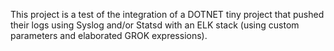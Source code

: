 This project is a test of the integration of a DOTNET tiny project that pushed their logs using Syslog and/or Statsd with an ELK stack (using custom parameters and elaborated GROK expressions).
